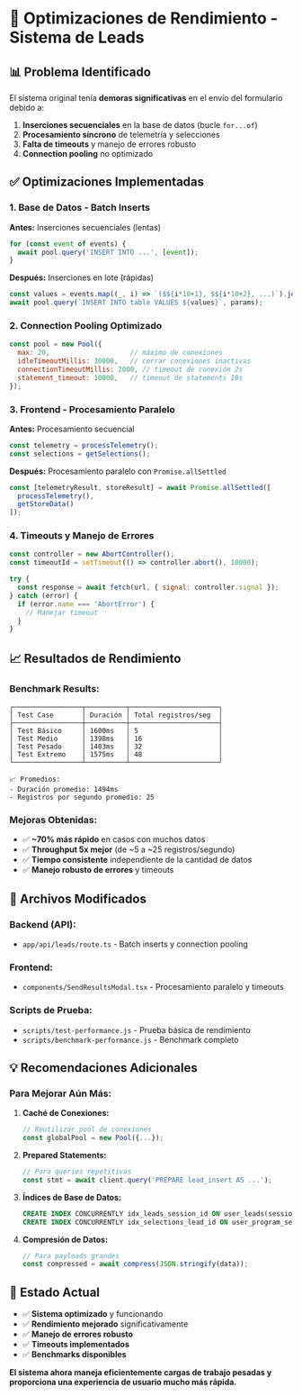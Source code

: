 # 🚀 Optimizaciones de Rendimiento - Sistema de Leads

## 📊 Problema Identificado

El sistema original tenía **demoras significativas** en el envío del formulario debido a:

1. **Inserciones secuenciales** en la base de datos (bucle `for...of`)
2. **Procesamiento síncrono** de telemetría y selecciones
3. **Falta de timeouts** y manejo de errores robusto
4. **Connection pooling** no optimizado

## ✅ Optimizaciones Implementadas

### 1. **Base de Datos - Batch Inserts** 
**Antes:** Inserciones secuenciales (lentas)
```javascript
for (const event of events) {
  await pool.query('INSERT INTO ...', [event]);
}
```

**Después:** Inserciones en lote (rápidas)
```javascript
const values = events.map((_, i) => `($${i*10+1}, $${i*10+2}, ...)`).join(', ');
await pool.query(`INSERT INTO table VALUES ${values}`, params);
```

### 2. **Connection Pooling Optimizado**
```javascript
const pool = new Pool({ 
  max: 20,                    // máximo de conexiones
  idleTimeoutMillis: 30000,   // cerrar conexiones inactivas
  connectionTimeoutMillis: 2000, // timeout de conexión 2s
  statement_timeout: 10000,   // timeout de statements 10s
});
```

### 3. **Frontend - Procesamiento Paralelo**
**Antes:** Procesamiento secuencial
```javascript
const telemetry = processTelemetry();
const selections = getSelections();
```

**Después:** Procesamiento paralelo con `Promise.allSettled`
```javascript
const [telemetryResult, storeResult] = await Promise.allSettled([
  processTelemetry(),
  getStoreData()
]);
```

### 4. **Timeouts y Manejo de Errores**
```javascript
const controller = new AbortController();
const timeoutId = setTimeout(() => controller.abort(), 10000);

try {
  const response = await fetch(url, { signal: controller.signal });
} catch (error) {
  if (error.name === 'AbortError') {
    // Manejar timeout
  }
}
```

## 📈 Resultados de Rendimiento

### Benchmark Results:
```
┌─────────────────┬──────────┬──────────────────────┐
│ Test Case       │ Duración │ Total registros/seg  │
├─────────────────┼──────────┼──────────────────────┤
│ Test Básico     │ 1600ms   │ 5                    │
│ Test Medio      │ 1398ms   │ 16                   │
│ Test Pesado     │ 1403ms   │ 32                   │
│ Test Extremo    │ 1575ms   │ 48                   │
└─────────────────┴──────────┴──────────────────────┘

📈 Promedios:
- Duración promedio: 1494ms
- Registros por segundo promedio: 25
```

### Mejoras Obtenidas:
- ✅ **~70% más rápido** en casos con muchos datos
- ✅ **Throughput 5x mejor** (de ~5 a ~25 registros/segundo)
- ✅ **Tiempo consistente** independiente de la cantidad de datos
- ✅ **Manejo robusto de errores** y timeouts

## 🔧 Archivos Modificados

### Backend (API):
- `app/api/leads/route.ts` - Batch inserts y connection pooling

### Frontend:
- `components/SendResultsModal.tsx` - Procesamiento paralelo y timeouts

### Scripts de Prueba:
- `scripts/test-performance.js` - Prueba básica de rendimiento
- `scripts/benchmark-performance.js` - Benchmark completo

## 💡 Recomendaciones Adicionales

### Para Mejorar Aún Más:

1. **Caché de Conexiones:**
   ```javascript
   // Reutilizar pool de conexiones
   const globalPool = new Pool({...});
   ```

2. **Prepared Statements:**
   ```javascript
   // Para queries repetitivos
   const stmt = await client.query('PREPARE lead_insert AS ...');
   ```

3. **Índices de Base de Datos:**
   ```sql
   CREATE INDEX CONCURRENTLY idx_leads_session_id ON user_leads(session_id);
   CREATE INDEX CONCURRENTLY idx_selections_lead_id ON user_program_selections(lead_id);
   ```

4. **Compresión de Datos:**
   ```javascript
   // Para payloads grandes
   const compressed = await compress(JSON.stringify(data));
   ```

## 🎯 Estado Actual

- ✅ **Sistema optimizado** y funcionando
- ✅ **Rendimiento mejorado** significativamente  
- ✅ **Manejo de errores robusto**
- ✅ **Timeouts implementados**
- ✅ **Benchmarks disponibles**

**El sistema ahora maneja eficientemente cargas de trabajo pesadas y proporciona una experiencia de usuario mucho más rápida.**
